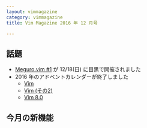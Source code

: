 ```yaml
---
layout: vimmagazine
category: vimmagazine
title: Vim Magazine 2016 年 12 月号

---
```


## 話題

*   [Meguro.vim #1](https://megurovim.connpass.com/event/46044/) が 12/18(日) に目黒で開催されました
*   2016 年のアドベントカレンダーが終了しました
    *   [Vim](http://qiita.com/advent-calendar/2016/vim)
    *   [Vim (その2)](http://qiita.com/advent-calendar/2016/vim2)
    *   [Vim 8.0](http://qiita.com/advent-calendar/2016/vim8)

## 今月の新機能
